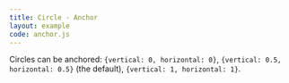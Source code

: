 ```yaml
---
title: Circle - Anchor
layout: example
code: anchor.js
---
```


Circles can be anchored: `{vertical: 0, horizontal: 0}`,
`{vertical: 0.5, horizontal: 0.5}` (the default),
`{vertical: 1, horizontal: 1}`.
